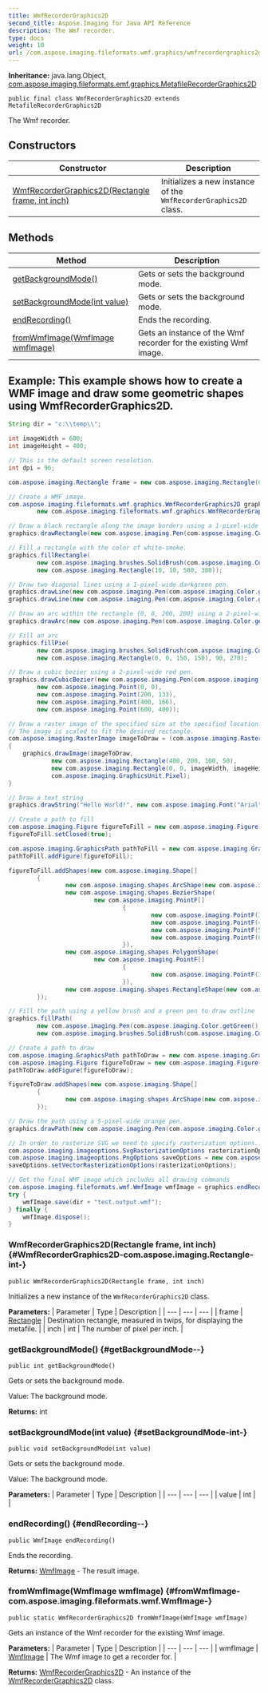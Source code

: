 ```yaml
---
title: WmfRecorderGraphics2D
second_title: Aspose.Imaging for Java API Reference
description: The Wmf recorder.
type: docs
weight: 10
url: /com.aspose.imaging.fileformats.wmf.graphics/wmfrecordergraphics2d/
---
```

**Inheritance:**
java.lang.Object, [com.aspose.imaging.fileformats.emf.graphics.MetafileRecorderGraphics2D](../../com.aspose.imaging.fileformats.emf.graphics/metafilerecordergraphics2d)
```
public final class WmfRecorderGraphics2D extends MetafileRecorderGraphics2D
```

The Wmf recorder.
## Constructors

| Constructor | Description |
| --- | --- |
| [WmfRecorderGraphics2D(Rectangle frame, int inch)](#WmfRecorderGraphics2D-com.aspose.imaging.Rectangle-int-) | Initializes a new instance of the `WmfRecorderGraphics2D` class. |
## Methods

| Method | Description |
| --- | --- |
| [getBackgroundMode()](#getBackgroundMode--) | Gets or sets the background mode. |
| [setBackgroundMode(int value)](#setBackgroundMode-int-) | Gets or sets the background mode. |
| [endRecording()](#endRecording--) | Ends the recording. |
| [fromWmfImage(WmfImage wmfImage)](#fromWmfImage-com.aspose.imaging.fileformats.wmf.WmfImage-) | Gets an instance of the Wmf recorder for the existing Wmf image. |

## Example: This example shows how to create a WMF image and draw some geometric shapes using WmfRecorderGraphics2D.

``` java
String dir = "c:\\temp\\";

int imageWidth = 600;
int imageHeight = 400;

// This is the default screen resolution.
int dpi = 96;

com.aspose.imaging.Rectangle frame = new com.aspose.imaging.Rectangle(0, 0, imageWidth, imageHeight);

// Create a WMF image.
com.aspose.imaging.fileformats.wmf.graphics.WmfRecorderGraphics2D graphics =
        new com.aspose.imaging.fileformats.wmf.graphics.WmfRecorderGraphics2D(frame, dpi);

// Draw a black rectangle along the image borders using a 1-pixel-wide black pen.
graphics.drawRectangle(new com.aspose.imaging.Pen(com.aspose.imaging.Color.getBlack(), 1), 0, 0, imageWidth, imageHeight);

// Fill a rectangle with the color of white-smoke.
graphics.fillRectangle(
        new com.aspose.imaging.brushes.SolidBrush(com.aspose.imaging.Color.getWhiteSmoke()),
        new com.aspose.imaging.Rectangle(10, 10, 580, 380));

// Draw two diagonal lines using a 1-pixel-wide darkgreen pen.
graphics.drawLine(new com.aspose.imaging.Pen(com.aspose.imaging.Color.getDarkGreen(), 1), 0, 0, imageWidth, imageHeight);
graphics.drawLine(new com.aspose.imaging.Pen(com.aspose.imaging.Color.getDarkGreen(), 1), 0, imageHeight, imageWidth, 0);

// Draw an arc within the rectangle {0, 0, 200, 200} using a 2-pixel-wide blue pen.
graphics.drawArc(new com.aspose.imaging.Pen(com.aspose.imaging.Color.getBlue(), 2), new com.aspose.imaging.Rectangle(0, 0, 200, 200), 90, 270);

// Fill an arc
graphics.fillPie(
        new com.aspose.imaging.brushes.SolidBrush(com.aspose.imaging.Color.getLightSkyBlue()),
        new com.aspose.imaging.Rectangle(0, 0, 150, 150), 90, 270);

// Draw a cubic bezier using a 2-pixel-wide red pen.
graphics.drawCubicBezier(new com.aspose.imaging.Pen(com.aspose.imaging.Color.getRed(), 2),
        new com.aspose.imaging.Point(0, 0),
        new com.aspose.imaging.Point(200, 133),
        new com.aspose.imaging.Point(400, 166),
        new com.aspose.imaging.Point(600, 400));

// Draw a raster image of the specified size at the specified location.
// The image is scaled to fit the desired rectangle.
com.aspose.imaging.RasterImage imageToDraw = (com.aspose.imaging.RasterImage) com.aspose.imaging.Image.load(dir + "sample.bmp");
{
    graphics.drawImage(imageToDraw,
            new com.aspose.imaging.Rectangle(400, 200, 100, 50),
            new com.aspose.imaging.Rectangle(0, 0, imageWidth, imageHeight),
            com.aspose.imaging.GraphicsUnit.Pixel);
}

// Draw a text string
graphics.drawString("Hello World!", new com.aspose.imaging.Font("Arial", 48, com.aspose.imaging.FontStyle.Regular), com.aspose.imaging.Color.getDarkRed(), 200, 300);

// Create a path to fill
com.aspose.imaging.Figure figureToFill = new com.aspose.imaging.Figure();
figureToFill.setClosed(true);

com.aspose.imaging.GraphicsPath pathToFill = new com.aspose.imaging.GraphicsPath();
pathToFill.addFigure(figureToFill);

figureToFill.addShapes(new com.aspose.imaging.Shape[]
        {
                new com.aspose.imaging.shapes.ArcShape(new com.aspose.imaging.RectangleF(400, 0, 200, 100), 45, 300),
                new com.aspose.imaging.shapes.BezierShape(
                        new com.aspose.imaging.PointF[]
                                {
                                        new com.aspose.imaging.PointF(300, 200),
                                        new com.aspose.imaging.PointF(400, 200),
                                        new com.aspose.imaging.PointF(500, 100),
                                        new com.aspose.imaging.PointF(600, 200),
                                }),
                new com.aspose.imaging.shapes.PolygonShape(
                        new com.aspose.imaging.PointF[]
                                {
                                        new com.aspose.imaging.PointF(300, 100),
                                }),
                new com.aspose.imaging.shapes.RectangleShape(new com.aspose.imaging.RectangleF(0, 100, 200, 200)),
        });

// Fill the path using a yellow brush and a green pen to draw outline
graphics.fillPath(
        new com.aspose.imaging.Pen(com.aspose.imaging.Color.getGreen(), 2),
        new com.aspose.imaging.brushes.SolidBrush(com.aspose.imaging.Color.getYellow()), pathToFill);

// Create a path to draw
com.aspose.imaging.GraphicsPath pathToDraw = new com.aspose.imaging.GraphicsPath();
com.aspose.imaging.Figure figureToDraw = new com.aspose.imaging.Figure();
pathToDraw.addFigure(figureToDraw);

figureToDraw.addShapes(new com.aspose.imaging.Shape[]
        {
                new com.aspose.imaging.shapes.ArcShape(new com.aspose.imaging.RectangleF(200, 200, 200, 200), 0, 360),
        });

// Draw the path using a 5-pixel-wide orange pen.
graphics.drawPath(new com.aspose.imaging.Pen(com.aspose.imaging.Color.getOrange(), 5), pathToDraw);

// In order to rasterize SVG we need to specify rasterization options.
com.aspose.imaging.imageoptions.SvgRasterizationOptions rasterizationOptions = new com.aspose.imaging.imageoptions.SvgRasterizationOptions();
com.aspose.imaging.imageoptions.PngOptions saveOptions = new com.aspose.imaging.imageoptions.PngOptions();
saveOptions.setVectorRasterizationOptions(rasterizationOptions);

// Get the final WMF image which includes all drawing commands
com.aspose.imaging.fileformats.wmf.WmfImage wmfImage = graphics.endRecording();
try {
    wmfImage.save(dir + "test.output.wmf");
} finally {
    wmfImage.dispose();
}
```

### WmfRecorderGraphics2D(Rectangle frame, int inch) {#WmfRecorderGraphics2D-com.aspose.imaging.Rectangle-int-}
```
public WmfRecorderGraphics2D(Rectangle frame, int inch)
```


Initializes a new instance of the `WmfRecorderGraphics2D` class.

**Parameters:**
| Parameter | Type | Description |
| --- | --- | --- |
| frame | [Rectangle](../../com.aspose.imaging/rectangle) | Destination rectangle, measured in twips, for displaying the metafile. |
| inch | int | The number of pixel per inch. |

### getBackgroundMode() {#getBackgroundMode--}
```
public int getBackgroundMode()
```


Gets or sets the background mode.

Value: The background mode.

**Returns:**
int
### setBackgroundMode(int value) {#setBackgroundMode-int-}
```
public void setBackgroundMode(int value)
```


Gets or sets the background mode.

Value: The background mode.

**Parameters:**
| Parameter | Type | Description |
| --- | --- | --- |
| value | int |  |

### endRecording() {#endRecording--}
```
public WmfImage endRecording()
```


Ends the recording.

**Returns:**
[WmfImage](../../com.aspose.imaging.fileformats.wmf/wmfimage) - The result image.
### fromWmfImage(WmfImage wmfImage) {#fromWmfImage-com.aspose.imaging.fileformats.wmf.WmfImage-}
```
public static WmfRecorderGraphics2D fromWmfImage(WmfImage wmfImage)
```


Gets an instance of the Wmf recorder for the existing Wmf image.

**Parameters:**
| Parameter | Type | Description |
| --- | --- | --- |
| wmfImage | [WmfImage](../../com.aspose.imaging.fileformats.wmf/wmfimage) | The Wmf image to get a recorder for. |

**Returns:**
[WmfRecorderGraphics2D](../../com.aspose.imaging.fileformats.wmf.graphics/wmfrecordergraphics2d) - An instance of the [WmfRecorderGraphics2D](../../com.aspose.imaging.fileformats.wmf.graphics/wmfrecordergraphics2d) class.
